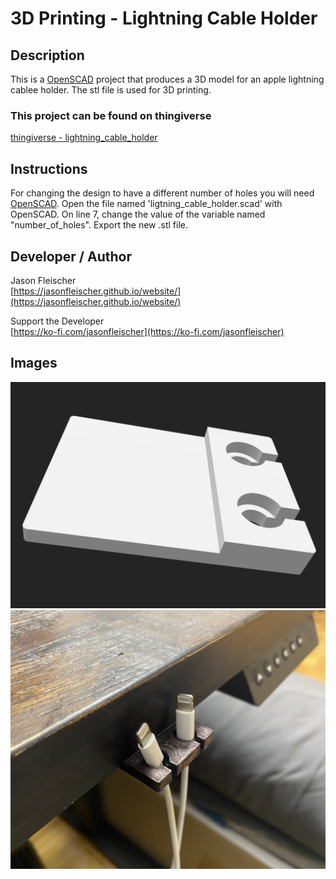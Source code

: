 # 3D Printing - Lightning Cable Holder

## Description
This is a [OpenSCAD](https://openscad.org/) project that produces a 3D model for an apple lightning cablee holder. The stl file is used for 3D printing.

### This project can be found on thingiverse
[thingiverse - lightning_cable_holder](https://www.thingiverse.com/thing:6297035)

## Instructions
For changing the design to have a different number of holes you will need [OpenSCAD](https://openscad.org/). Open the file named 'ligtning_cable_holder.scad' with OpenSCAD. On line 7, change the value of the variable named "number_of_holes". Export the new .stl file.

## Developer / Author
Jason Fleischer  
[https://jasonfleischer.github.io/website/](https://jasonfleischer.github.io/website/)  

Support the Developer  
[https://ko-fi.com/jasonfleischer](https://ko-fi.com/jasonfleischer)

## Images
![Screenshot](./images/2-holes.png "Sreenshot")
![Screenshot2](./images/3d-print-install.jpeg "Sreenshot2")
